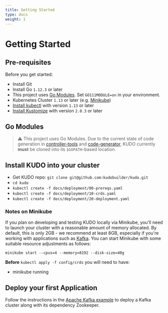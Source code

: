 ```yaml
---
title: Getting Started
type: docs
weight: 1
---
```


# Getting Started

## Pre-requisites

Before you get started:

- Install Git
- Install Go `1.12.3` or later
- This project uses [Go Modules](https://github.com/golang/go/wiki/Modules). Set `GO111MODULE=on` in your environment.
- Kubernetes Cluster `1.13` or later (e.g. [Minikube](https://kubernetes.io/docs/tasks/tools/install-minikube/))
- [Install kubectl](https://kubernetes.io/docs/tasks/tools/install-kubectl/) with version `1.13` or later
- [Install Kustomize](https://github.com/kubernetes-sigs/kustomize/blob/master/docs/INSTALL.md) with version `2.0.3` or later

## Go Modules

> ⚠️ This project uses Go Modules. Due to the current state of code generation in [controller-tools](https://github.com/kubernetes-sigs/controller-tools) and [code-generator](https://github.com/kubernetes/code-generator), KUDO currently **must** be cloned into its `$GOPATH`-based location.

## Install KUDO into your cluster

- Get KUDO repo: `git clone git@github.com:kudobuilder/kudo.git`
- `cd kudo`
- `kubectl create -f docs/deployment/00-prereqs.yaml`
- `kubectl create -f docs/deployment/10-crds.yaml`
- `kubectl create -f docs/deployment/20-deployment.yaml`

### Notes on Minikube
If you plan on developing and testing KUDO locally via Minikube, you'll need to launch your cluster with a reasonable amount of memory allocated.  By default, this is only 2GB - we recommend at least 8GB, especially if you're working with applications such as [Kafka](/docs/examples/apache-kafka/).  You can start Minikube with some suitable resource adjustments as follows:

``` shell
minikube start --cpus=4 --memory=8192 --disk-size=40g
```

**Before** `kubectl apply -f config/crds` you will need to have:

 * minikube running

## Deploy your first Application

Follow the instructions in the [Apache Kafka example](/docs/examples/apache-kafka/) to deploy a Kafka cluster along with its dependency Zookeeper.
